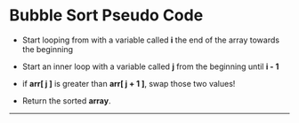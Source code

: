# Bubble Sort Pseudo Code

- Start looping from with a variable called **i** the end of the array towards the beginning

- Start an inner loop with a variable called **j** from the beginning until **i - 1**

- if **arr[ j ]** is greater than **arr[ j + 1 ]**, swap those two values!

- Return the sorted **array**.

---
